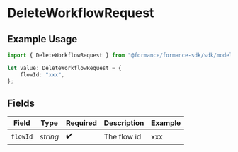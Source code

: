 # DeleteWorkflowRequest

## Example Usage

```typescript
import { DeleteWorkflowRequest } from "@formance/formance-sdk/sdk/models/operations";

let value: DeleteWorkflowRequest = {
    flowId: "xxx",
};
```

## Fields

| Field              | Type               | Required           | Description        | Example            |
| ------------------ | ------------------ | ------------------ | ------------------ | ------------------ |
| `flowId`           | *string*           | :heavy_check_mark: | The flow id        | xxx                |
